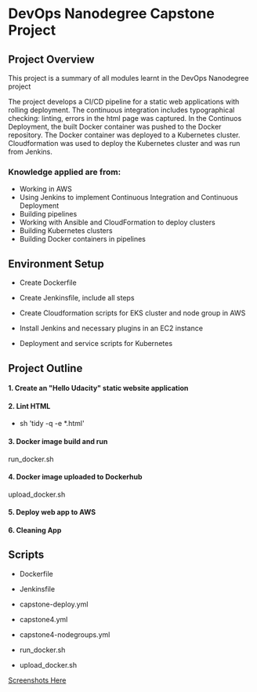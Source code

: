 # DevOps Nanodegree Capstone Project

## Project Overview
This project is a summary of all modules learnt in the DevOps Nanodegree project

The project develops a CI/CD pipeline for a static web applications with rolling deployment. The continuous integration includes typographical checking: linting, errors in the html page was captured. In the Continuos Deployment, the built Docker container was pushed to the Docker repository. The Docker container was deployed to a Kubernetes cluster. Cloudformation was used to deploy the Kubernetes cluster and was run from Jenkins.

### Knowledge applied are from:
* Working in AWS
* Using Jenkins to implement Continuous Integration and Continuous Deployment
* Building pipelines
* Working with Ansible and CloudFormation to deploy clusters
* Building Kubernetes clusters
* Building Docker containers in pipelines

## Environment Setup
* Create Dockerfile

* Create Jenkinsfile, include all steps

* Create Cloudformation scripts for EKS cluster and node group in AWS

* Install Jenkins and necessary plugins in an EC2 instance

* Deployment and service scripts for Kubernetes


## Project Outline
#### 1. Create an "Hello Udacity" static website application
#### 2. Lint HTML
* sh 'tidy -q -e *.html'

#### 3. Docker image build and run
run_docker.sh

#### 4. Docker image uploaded to Dockerhub
upload_docker.sh

#### 5. Deploy web app to AWS
#### 6. Cleaning App

## Scripts
* Dockerfile

* Jenkinsfile

* capstone-deploy.yml

* capstone4.yml

* capstone4-nodegroups.yml

* run_docker.sh

* upload_docker.sh


[Screenshots Here](https://github.com/Folasade/newcapstone/tree/master/screenshots) 



